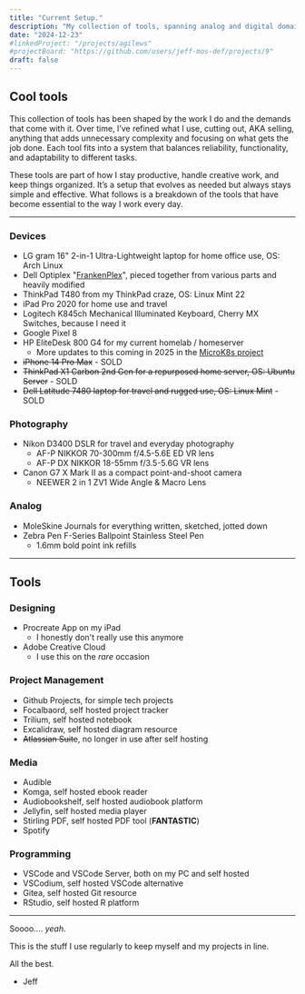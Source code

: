 ```yaml
---
title: "Current Setup."
description: "My collection of tools, spanning analog and digital domains."
date: "2024-12-23"
#linkedProject: "/projects/agilews"
#projectBoard: "https://github.com/users/jeff-mos-def/projects/9"
draft: false
---
```


<!-- <br/><br/> -->

## Cool tools

This collection of tools has been shaped by the work I do and the demands that come with it. Over time, I’ve refined what I use, cutting out, AKA selling, anything that adds unnecessary complexity and focusing on what gets the job done. Each tool fits into a system that balances reliability, functionality, and adaptability to different tasks.

These tools are part of how I stay productive, handle creative work, and keep things organized. It’s a setup that evolves as needed but always stays simple and effective. What follows is a breakdown of the tools that have become essential to the way I work every day.

--- 

### Devices
- LG gram 16" 2-in-1 Ultra-Lightweight laptop for home office use, OS: Arch Linux
- Dell Optiplex "[FrankenPlex](/projects/frankenplex/)", pieced together from various parts and heavily modified
- ThinkPad T480 from my ThinkPad craze, OS: Linux Mint 22
- iPad Pro 2020 for home use and travel
- Logitech K845ch Mechanical Illuminated Keyboard, Cherry MX Switches, because I need it
- Google Pixel 8
- HP EliteDesk 800 G4 for my current homelab / homeserver
  - More updates to this coming in 2025 in the [MicroK8s project](/projects/home-microk8s)
- ~~iPhone 14 Pro Max~~ - SOLD
- ~~ThinkPad X1 Carbon 2nd Gen for a repurposed home server, OS: Ubuntu Server~~ - SOLD
- ~~Dell Latitude 7480 laptop for travel and rugged use, OS: Linux Mint~~ - SOLD

### Photography
- Nikon D3400 DSLR for travel and everyday photography
    - AF-P NIKKOR 70-300mm f/4.5-5.6E ED VR lens
    - AF-P DX NIKKOR 18-55mm f/3.5-5.6G VR lens
- Canon G7 X Mark II as a compact point-and-shoot camera
    - NEEWER 2 in 1 ZV1 Wide Angle & Macro Lens

### Analog
- MoleSkine Journals for everything written, sketched, jotted down
- Zebra Pen F-Series Ballpoint Stainless Steel Pen 
  - 1.6mm bold point ink refills

---

## Tools

### Designing
- Procreate App on my iPad
  - I honestly don't really use this anymore
- Adobe Creative Cloud
  - I use this on the *rare* occasion 

### Project Management
- Github Projects, for simple tech projects
- Focalbaord, self hosted project tracker
- Trilium, self hosted notebook
- Excalidraw, self hosted diagram resource
- ~~Atlassian Suite~~, no longer in use after self hosting

### Media
- Audible
- Komga, self hosted ebook reader
- Audiobookshelf, self hosted audiobook platform
- Jellyfin, self hosted media player
- Stirling PDF, self hosted PDF tool (**FANTASTIC**)
- Spotify

### Programming
- VSCode and VSCode Server, both on my PC and self hosted
- VSCodium, self hosted VSCode alternative
- Gitea, self hosted Git resource
- RStudio, self hosted R platform

---

Soooo.... *yeah*.

This is the stuff I use regularly to keep myself and my projects in line. 

All the best.

- Jeff